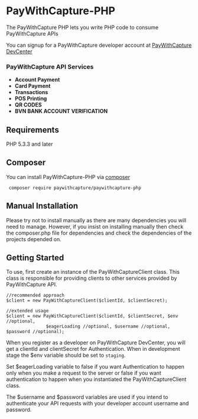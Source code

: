 # PayWithCapture-PHP
The PayWithCapture PHP lets you write PHP code to consume PayWithCapture APIs

You can signup for a PayWithCapture developer account at [PayWithCapture DevCenter](https://pwcdevcenter.herokuapp.com)

### PayWithCapture API Services
+ __Account Payment__
+ __Card Payment__
+ __Transactions__
+ __POS Printing__
+ __QR CODES__
+ __BVN BANK ACCOUNT VERIFICATION__

## Requirements
PHP 5.3.3 and later

## Composer
You can install PayWithCapture-PHP via [composer](https://getcomposer.org/)
```
 composer require paywithcapture/paywithcapture-php
```

## Manual Installation
Please try not to install manually as there are many dependencies you will need to manage. However,
if you insist on installing manually then check the composer.php file for dependencies and check the dependencies of the projects depended on.

## Getting Started
To use, first create an instance of the PayWithCaptureClient class. This class is responsible for
providing clients to other services provided by PayWithCapture API.
```
//recommended approach
$client = new PayWithCaptureClient($clientId, $clientSecret);

//extended usage
$client = new PayWithCaptureClient($clientId, $clientSecret, $env //optional,
               $eagerLoading //optional, $username //optional, $password //optional);
```
When you register as a developer on PayWithCapture DevCenter, you will get a clientId and clientSecret
for Authentication. When in development stage the $env variable should be set to `staging`.

Set $eagerLoading variable to false if you want Authentication to happen only when you make a request to the server or false if you want authentication to happen when you instantiated the PayWithCaptureClient class.

The $username and $password variables are used if you intend to authenticate your API requests with your developer account username and password.
